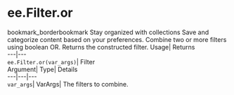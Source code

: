  
#  ee.Filter.or 
bookmark_borderbookmark Stay organized with collections  Save and categorize content based on your preferences. 
Combine two or more filters using boolean OR. 
Returns the constructed filter.
Usage| Returns  
---|---  
`ee.Filter.or(var_args)`| Filter  
Argument| Type| Details  
---|---|---  
`var_args`| VarArgs| The filters to combine.  
